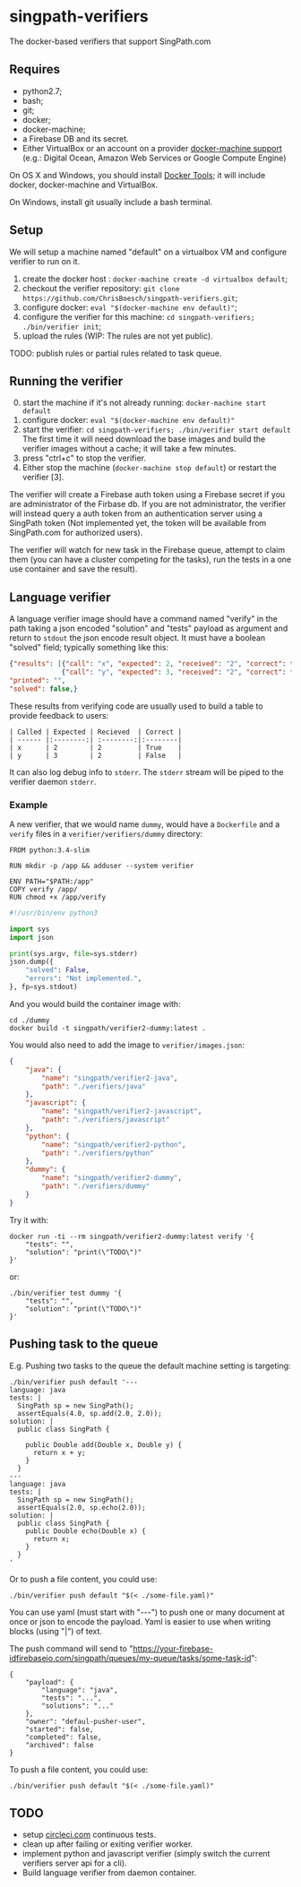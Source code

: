# singpath-verifiers

The docker-based verifiers that support SingPath.com


## Requires

- python2.7;
- bash;
- git;
- docker;
- docker-machine;
- a Firebase DB and its secret.
- Either VirtualBox or an account on a provider
[docker-machine support](https://docs.docker.com/machine/drivers/os-base/)
(e.g.: Digital Ocean, Amazon Web Services or Google Compute Engine)

On OS X and Windows, you should install
[Docker Tools](https://www.docker.com/docker-toolbox); it will include
docker, docker-machine and VirtualBox.

On Windows, install git usually include a bash terminal.


## Setup

We will setup a machine named "default" on a virtualbox VM and configure
verifier to run on it.

1. create the docker host : `docker-machine create -d virtualbox default`;
2. checkout the verifier repository: `git clone https://github.com/ChrisBoesch/singpath-verifiers.git`;
3. configure docker: `eval "$(docker-machine env default)"`;
4. configure the verifier for this machine: `cd singpath-verifiers; ./bin/verifier init`;
5. upload the rules (WIP: The rules are not yet public).

TODO: publish rules or partial rules related to task queue.


## Running the verifier

0. start the machine if it's not already running: `docker-machine start default`
1. configure docker: `eval "$(docker-machine env default)"`
2. start the verifier: `cd singpath-verifiers; ./bin/verifier start default`
   The first time it will need download the base images and build the verifier
   images without a cache; it will take a few minutes.
3. press "ctrl+c" to stop the verifier.
4. Either stop the machine (`docker-machine stop default`) or restart the
    verifier [3].

The verifier will create a Firebase auth token using a Firebase secret if you
are administrator of the Firbase db. If you are not administrator, the verifier
will instead query a auth token from an authentication server using a SingPath
token (Not implemented yet, the token will be available from SingPath.com for
authorized users).

The verifier will watch for new task in the Firebase queue, attempt to claim
them (you can have a cluster competing for the tasks), run the tests in a one
use container and save the result).


## Language verifier

A language verifier image should have a command named "verify" in the path taking
a json encoded "solution" and "tests" payload as argument and return to `stdout`
the json encode result object. It must have a boolean "solved" field; typically
something like this:

```json
{"results": [{"call": "x", "expected": 2, "received": "2", "correct": true},
             {"call": "y", "expected": 3, "received": "2", "correct": false}],
"printed": "",
"solved": false,}
```

These results from verifying code are usually used to build a table to provide
feedback to users:

```
| Called | Expected | Recieved  | Correct |
| ------ |:--------:| :--------:|:--------|
| x      | 2        | 2         | True    |
| y      | 3        | 2         | False   |
```

It can also log debug info to `stderr`. The `stderr` stream will be piped to
the verifier daemon `stderr`.


### Example

A new verifier, that we would name `dummy`, would have a `Dockerfile` and
a `verify` files in a `verifier/verifiers/dummy` directory:

```Dockefile
FROM python:3.4-slim

RUN mkdir -p /app && adduser --system verifier

ENV PATH="$PATH:/app"
COPY verify /app/
RUN chmod +x /app/verify

```

```python
#!/usr/bin/env python3

import sys
import json

print(sys.argv, file=sys.stderr)
json.dump({
    "solved": False,
    "errors": "Not implemented.",
}, fp=sys.stdout)

```

And you would build the container image with:
```shell
cd ./dummy
docker build -t singpath/verifier2-dummy:latest .
```

You would also need to add the image to `verifier/images.json`:
```json
{
    "java": {
        "name": "singpath/verifier2-java",
        "path": "./verifiers/java"
    },
    "javascript": {
        "name": "singpath/verifier2-javascript",
        "path": "./verifiers/javascript"
    },
    "python": {
        "name": "singpath/verifier2-python",
        "path": "./verifiers/python"
    },
    "dummy": {
        "name": "singpath/verifier2-dummy",
        "path": "./verifiers/dummy"
    }
}

```

Try it with:
```shell
docker run -ti --rm singpath/verifier2-dummy:latest verify '{
	"tests": "",
	"solution": "print(\"TODO\")"
}'
```

or:
```shell
./bin/verifier test dummy '{
	"tests": "",
	"solution": "print(\"TODO\")"
}'
```



## Pushing task to the queue


E.g. Pushing two tasks to the queue the default machine setting is targeting:

```shell
./bin/verifier push default '---
language: java
tests: |
  SingPath sp = new SingPath();
  assertEquals(4.0, sp.add(2.0, 2.0));
solution: |
  public class SingPath {

    public Double add(Double x, Double y) {
      return x + y;
    }
  }
---
language: java
tests: |
  SingPath sp = new SingPath();
  assertEquals(2.0, sp.echo(2.0));
solution: |
  public class SingPath {
    public Double echo(Double x) {
      return x;
    }
  }
'
```

Or to push a file content, you could use:
```shell
./bin/verifier push default "$(< ./some-file.yaml)"
```

You can use yaml (must start with "---") to push one or many document at once
or json to encode the payload. Yaml is easier to use when writing
blocks (using "|") of text.


The push command will send to
"https://your-firebase-idfirebaseio.com/singpath/queues/my-queue/tasks/some-task-id":
```
{
	"payload": {
		"language": "java",
		"tests": "...",
		"solutions": "..."
	},
	"owner": "defaul-pusher-user",
	"started": false,
	"completed": false,
	"archived": false
}
```

To push a file content, you could use:
```shell
./bin/verifier push default "$(< ./some-file.yaml)"
```

## TODO

- setup [circleci.com](https://circleci.com/docs/docker) continuous tests.
- clean up after failing or exiting verifier worker.
- implement python and javascript verifier (simply switch the current verifiers server
  api for a cli).
- Build language verifier from daemon container.